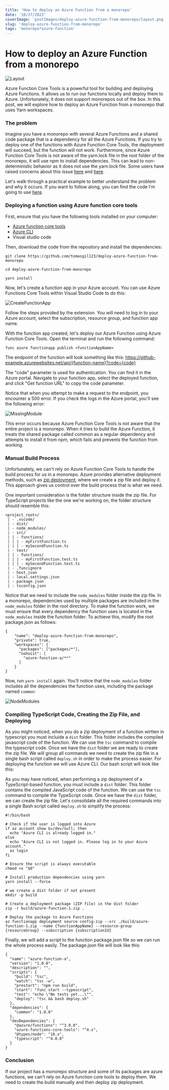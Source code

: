 ```yaml
---
title: 'How to deploy an Azure Function from a monorepo'
date: '10/27/2023'
coverImage: 'postImages/deploy-azure-function-from-monorepo/layout.png'
slug: 'deploy-azure-function-from-monorepo'
tags: 'monorepo*azure-function'
---
```


# How to deploy an Azure Function from a monorepo

![Layout](/postImages/deploy-azure-function-from-monorepo/layout.png)

Azure Function Core Tools is a powerful tool for building and deploying Azure Functions. It allows us to run our functions locally and deploy them to Azure. Unfortunately, it does not support monorepos out of the box. In this post, we will explore how to deploy an Azure Function from a monorepo that uses Yarn workspaces.

### The problem

Imagine you have a monorepo with several Azure Functions and a shared code package that is a dependency for all the Azure Functions. If you try to deploy one of the functions with Azure Function Core Tools, the deployment will succeed, but the function will not work. Furthermore, since Azure Function Core Tools is not aware of the yarn.lock file in the root folder of the monorepo, it will use npm to install dependencies. This can lead to non-deterministic behavior as it does not use the yarn.lock file. Some users have raised concerns about this issue [here](https://github.com/microsoft/vscode-azurefunctions/issues/2521) and [here](https://github.com/Azure/azure-functions-host/issues/6609).

Let's walk through a practical example to better understand the problem and why it occurs. If you want to follow along, you can find the code I'm going to use [here](https://github.com/tomasgil123/deploy-azure-function-from-monorepo).

### Deploying a function using Azure function core tools

First, ensure that you have the following tools installed on your computer:

- [Azure function core tools](https://learn.microsoft.com/en-us/azure/azure-functions/functions-run-local?tabs=macos%2Cisolated-process%2Cnode-v4%2Cpython-v2%2Chttp-trigger%2Ccontainer-apps&pivots=programming-language-typescript)
- [Azure CLI](https://learn.microsoft.com/en-us/cli/azure/install-azure-cli)
- Visual studio code

Then, download the code from the repository and install the dependencies:

```
git clone https://github.com/tomasgil123/deploy-azure-function-from-monorepo

cd deploy-azure-function-from-monorepo

yarn install
```

Now, let's create a function app in your Azure account. You can use Azure Functions Core Tools within Visual Studio Code to do this:

![CreateFunctionApp](/postImages/deploy-azure-function-from-monorepo/create_function_app_in_azure.png)

Follow the steps provided by the extension. You will need to log in to your Azure account, select the subscription, resource group, and function app name.

With the function app created, let's deploy our Azure Function using Azure Function Core Tools. Open the terminal and run the following command:

```
func azure functionapp publish <functionAppName>
```

The endpoint of the function will look something like this: https://github-example.azurewebsites.net/api/{function-name}?code={code}

The "code" parameter is used for authentication. You can find it in the Azure portal. Navigate to your function app, select the deployed function, and click "Get function URL" to copy the code parameter.

Notice that when you attempt to make a request to the endpoint, you encounter a 500 error. If you check the logs in the Azure portal, you'll see the following error:

![MissingModule](/postImages/deploy-azure-function-from-monorepo/missing_module.png)

This error occurs because Azure Function Core Tools is not aware that the entire project is a monorepo. When it tries to build the Azure Function, it treats the shared package called common as a regular dependency and attempts to install it from npm, which fails and prevents the function from working.

### Manual Build Process

Unfortunately, we can't rely on Azure Function Core Tools to handle the build process for us in a monorepo. Azure provides alternative deployment methods, such as [zip deployment](https://learn.microsoft.com/en-us/azure/azure-functions/deployment-zip-push), where we create a zip file and deploy it. This approach gives us control over the build process that is what we need.

One important consideration is the folder structure inside the zip file. For TypeScript projects like the one we're working on, the folder structure should resemble this:

```
<project_root>/
 | - .vscode/
 | - dist/
 | - node_modules/
 | - src/
 | | - functions/
 | | | - myFirstFunction.ts
 | | | - mySecondFunction.ts
 | - test/
 | | - functions/
 | | | - myFirstFunction.test.ts
 | | | - mySecondFunction.test.ts
 | - .funcignore
 | - host.json
 | - local.settings.json
 | - package.json
 | - tsconfig.json
```

Notice that we need to include the `node_modules` folder inside the zip file. In a monorepo, dependencies used by multiple packages are included in the `node_modules` folder in the root directory. To make the function work, we must ensure that every dependency the function uses is located in the `node_modules` inside the function folder. To achieve this, modify the root package.json as follows:

```
{
    "name": "deploy-azure-function-from-monorepo",
    "private": true,
    "workspaces": {
      "packages": ["packages/*"],
      "nohoist": [
        "azure-function-a/**"
      ]
    }
}
```

Now, run `yarn install` again. You'll notice that the `node_modules` folder includes all the dependencies the function uses, including the package named `common`:

![NodeModules](/postImages/deploy-azure-function-from-monorepo/node_modules.png)

### Compiling TypeScript Code, Creating the Zip File, and Deploying

As you might noticed, when you do a zip deployment of a function wirtten in typescript you must incluide a `dist` folder. This folder includes the compiled javascript code of the function. We can use the `tsc` command to compile the typescript code.
Once we have the `dist` folder we are ready to create the zip file. We will group all commands we need to create the zip file in a single bash script called `deploy.sh` in order to make the process easier.
For deploying the function we will use Azure CLI. Our bash script will look like this:

As you may have noticed, when performing a zip deployment of a TypeScript-based function, you must include a `dist` folder. This folder contains the compiled JavaScript code of the function. We can use the `tsc` command to compile the TypeScript code. Once we have the `dist` folder, we can create the zip file. Let's consolidate all the required commands into a single Bash script called `deploy.sh` to simplify the process:

```
#!/bin/bash

# Check if the user is logged into Azure
if az account show &>/dev/null; then
  echo "Azure CLI is already logged in."
else
  echo "Azure CLI is not logged in. Please log in to your Azure account."
  az login
fi

# Ensure the script is always executable
chmod +x "$0"

# Install production dependencies using yarn
yarn install --force

# we create a dist folder if not present
mkdir -p build

# Create a deployment package (ZIP file) in the dist folder
zip -r build/azure-function-1.zip .

# Deploy the package to Azure Functions
az functionapp deployment source config-zip --src ./build/azure-function-1.zip --name {functionAppName} --resource-group {resourceGroup} --subscription {subscriptionId}
```

Finally, we will add a script to the function package.json file so we can run the whole process easily. The package.json file will look like this:

```
{
  "name": "azure-function-a",
  "version": "1.0.0",
  "description": "",
  "scripts": {
    "build": "tsc",
    "watch": "tsc -w",
    "prestart": "npm run build",
    "start": "func start --typescript",
    "test": "echo \"No tests yet...\"",
    "deploy": "tsc && bash deploy.sh"
  },
  "dependencies": {
    "common": "1.0.0"
  },
  "devDependencies": {
    "@azure/functions": "^3.0.0",
    "azure-functions-core-tools": "^4.x",
    "@types/node": "18.x",
    "typescript": "^4.0.0"
  }
}
```

### Conclusion

If our project has a monorepo structure and some of its packages are azure functions, we can't rely on Azure function core tools to deploy them. We need to create the build manually and then deploy zip deployment.
